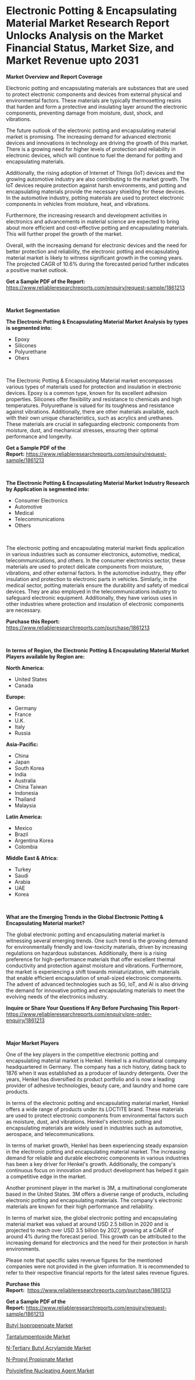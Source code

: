 <p><h1>Electronic Potting & Encapsulating Material Market Research Report Unlocks Analysis on the Market Financial Status, Market Size, and Market Revenue upto 2031</h1></p><p><strong>Market Overview and Report Coverage</strong></p>
<p><p>Electronic potting and encapsulating materials are substances that are used to protect electronic components and devices from external physical and environmental factors. These materials are typically thermosetting resins that harden and form a protective and insulating layer around the electronic components, preventing damage from moisture, dust, shock, and vibrations.</p><p>The future outlook of the electronic potting and encapsulating material market is promising. The increasing demand for advanced electronic devices and innovations in technology are driving the growth of this market. There is a growing need for higher levels of protection and reliability in electronic devices, which will continue to fuel the demand for potting and encapsulating materials.</p><p>Additionally, the rising adoption of Internet of Things (IoT) devices and the growing automotive industry are also contributing to the market growth. The IoT devices require protection against harsh environments, and potting and encapsulating materials provide the necessary shielding for these devices. In the automotive industry, potting materials are used to protect electronic components in vehicles from moisture, heat, and vibrations.</p><p>Furthermore, the increasing research and development activities in electronics and advancements in material science are expected to bring about more efficient and cost-effective potting and encapsulating materials. This will further propel the growth of the market.</p><p>Overall, with the increasing demand for electronic devices and the need for better protection and reliability, the electronic potting and encapsulating material market is likely to witness significant growth in the coming years. The projected CAGR of 10.6% during the forecasted period further indicates a positive market outlook.</p></p>
<p><strong>Get a Sample PDF of the Report:</strong> <a href="https://www.reliableresearchreports.com/enquiry/request-sample/1861213">https://www.reliableresearchreports.com/enquiry/request-sample/1861213</a></p>
<p>&nbsp;</p>
<p><strong>Market Segmentation</strong></p>
<p><strong>The Electronic Potting & Encapsulating Material Market Analysis by types is segmented into:</strong></p>
<p><ul><li>Epoxy</li><li>Silicones</li><li>Polyurethane</li><li>Ohers</li></ul></p>
<p>&nbsp;</p>
<p><p>The Electronic Potting & Encapsulating Material market encompasses various types of materials used for protection and insulation in electronic devices. Epoxy is a common type, known for its excellent adhesion properties. Silicones offer flexibility and resistance to chemicals and high temperatures. Polyurethane is valued for its toughness and resistance against vibrations. Additionally, there are other materials available, each with their own unique characteristics, such as acrylics and urethanes. These materials are crucial in safeguarding electronic components from moisture, dust, and mechanical stresses, ensuring their optimal performance and longevity.</p></p>
<p><strong>Get a Sample PDF of the Report:</strong>&nbsp;<a href="https://www.reliableresearchreports.com/enquiry/request-sample/1861213">https://www.reliableresearchreports.com/enquiry/request-sample/1861213</a></p>
<p>&nbsp;</p>
<p><strong>The Electronic Potting & Encapsulating Material Market Industry Research by Application is segmented into:</strong></p>
<p><ul><li>Consumer Electronics</li><li>Automotive</li><li>Medical</li><li>Telecommunications</li><li>Others</li></ul></p>
<p>&nbsp;</p>
<p><p>The electronic potting and encapsulating material market finds application in various industries such as consumer electronics, automotive, medical, telecommunications, and others. In the consumer electronics sector, these materials are used to protect delicate components from moisture, vibrations, and other external factors. In the automotive industry, they offer insulation and protection to electronic parts in vehicles. Similarly, in the medical sector, potting materials ensure the durability and safety of medical devices. They are also employed in the telecommunications industry to safeguard electronic equipment. Additionally, they have various uses in other industries where protection and insulation of electronic components are necessary.</p></p>
<p><strong>Purchase this Report:</strong>&nbsp; <a href="https://www.reliableresearchreports.com/purchase/1861213">https://www.reliableresearchreports.com/purchase/1861213</a></p>
<p>&nbsp;</p>
<p><strong>In terms of Region, the Electronic Potting & Encapsulating Material Market Players available by Region are:</strong></p>
<p>
    <p> <strong> North America: </strong>
        <ul>
            <li>United States</li>
            <li>Canada</li>
        </ul>
        </p> 
    <p> <strong> Europe: </strong>
        <ul>
            <li>Germany</li>
            <li>France</li>
            <li>U.K.</li>
            <li>Italy</li>
            <li>Russia</li>
        </ul>
        </p> 
    <p> <strong> Asia-Pacific: </strong>
        <ul>
            <li>China</li>
            <li>Japan</li>
            <li>South Korea</li>
            <li>India</li>
            <li>Australia</li>
            <li>China Taiwan</li>
            <li>Indonesia</li>
            <li>Thailand</li>
            <li>Malaysia</li>
        </ul>
        </p> 
    <p> <strong> Latin America: </strong>
        <ul>
            <li>Mexico</li>
            <li>Brazil</li>
            <li>Argentina Korea</li>
            <li>Colombia</li>
        </ul>
        </p> 
    <p> <strong> Middle East & Africa: </strong>
        <ul>
            <li>Turkey</li>
            <li>Saudi</li>
            <li>Arabia</li>
            <li>UAE</li>
            <li>Korea</li>
        </ul>
    </p>
    </p>
<p>&nbsp;</p>
<p><strong>What are the Emerging Trends in the Global Electronic Potting & Encapsulating Material market?</strong></p>
<p><p>The global electronic potting and encapsulating material market is witnessing several emerging trends. One such trend is the growing demand for environmentally friendly and low-toxicity materials, driven by increasing regulations on hazardous substances. Additionally, there is a rising preference for high-performance materials that offer excellent thermal conductivity and protection against moisture and vibrations. Furthermore, the market is experiencing a shift towards miniaturization, with materials that enable efficient encapsulation of small-sized electronic components. The advent of advanced technologies such as 5G, IoT, and AI is also driving the demand for innovative potting and encapsulating materials to meet the evolving needs of the electronics industry.</p></p>
<p><strong>Inquire or Share Your Questions If Any Before Purchasing This Report</strong>- <a href="https://www.reliableresearchreports.com/enquiry/pre-order-enquiry/1861213">https://www.reliableresearchreports.com/enquiry/pre-order-enquiry/1861213</a></p>
<p>&nbsp;</p>
<p><strong>Major Market Players</strong></p>
<p><p>One of the key players in the competitive electronic potting and encapsulating material market is Henkel. Henkel is a multinational company headquartered in Germany. The company has a rich history, dating back to 1876 when it was established as a producer of laundry detergents. Over the years, Henkel has diversified its product portfolio and is now a leading provider of adhesive technologies, beauty care, and laundry and home care products.</p><p>In terms of the electronic potting and encapsulating material market, Henkel offers a wide range of products under its LOCTITE brand. These materials are used to protect electronic components from environmental factors such as moisture, dust, and vibrations. Henkel's electronic potting and encapsulating materials are widely used in industries such as automotive, aerospace, and telecommunications.</p><p>In terms of market growth, Henkel has been experiencing steady expansion in the electronic potting and encapsulating material market. The increasing demand for reliable and durable electronic components in various industries has been a key driver for Henkel's growth. Additionally, the company's continuous focus on innovation and product development has helped it gain a competitive edge in the market.</p><p>Another prominent player in the market is 3M, a multinational conglomerate based in the United States. 3M offers a diverse range of products, including electronic potting and encapsulating materials. The company's electronic materials are known for their high performance and reliability.</p><p>In terms of market size, the global electronic potting and encapsulating material market was valued at around USD 2.5 billion in 2020 and is projected to reach over USD 3.5 billion by 2027, growing at a CAGR of around 4% during the forecast period. This growth can be attributed to the increasing demand for electronics and the need for their protection in harsh environments.</p><p>Please note that specific sales revenue figures for the mentioned companies were not provided in the given information. It is recommended to refer to their respective financial reports for the latest sales revenue figures.</p></p>
<p><strong>Purchase this Report:</strong>&nbsp;&nbsp;<a href="https://www.reliableresearchreports.com/purchase/1861213">https://www.reliableresearchreports.com/purchase/1861213</a></p>
<p></p>
<p><strong>Get a Sample PDF of the Report:</strong>&nbsp;<a href="https://www.reliableresearchreports.com/enquiry/request-sample/1861213">https://www.reliableresearchreports.com/enquiry/request-sample/1861213</a></p>
<p><p><a href="https://github.com/dzharov81/Market-Research-Report-List-1/blob/main/butyl-isopropenoate-market.md">Butyl Isopropenoate Market</a></p><p><a href="https://github.com/abdelrhmankishk22/Market-Research-Report-List-2/blob/main/tantalumpentoxide-market.md">Tantalumpentoxide Market</a></p><p><a href="https://github.com/deliacustodio40/Market-Research-Report-List-2/blob/main/n-tertiary-butyl-acrylamide-market.md">N-Tertiary Butyl Acrylamide Market</a></p><p><a href="https://github.com/maliyahmorrow6654/Market-Research-Report-List-2/blob/main/n-propyl-propionate-market.md">N-Propyl Propionate Market</a></p><p><a href="https://github.com/scarol104/Market-Research-Report-List-2/blob/main/polyolefine-nucleating-agent-market.md">Polyolefine Nucleating Agent Market</a></p></p>